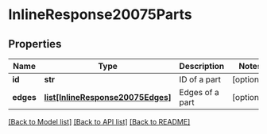 # InlineResponse20075Parts

## Properties
Name | Type | Description | Notes
------------ | ------------- | ------------- | -------------
**id** | **str** | ID of a part | [optional] 
**edges** | [**list[InlineResponse20075Edges]**](InlineResponse20075Edges.md) | Edges of a part | [optional] 

[[Back to Model list]](../README.md#documentation-for-models) [[Back to API list]](../README.md#documentation-for-api-endpoints) [[Back to README]](../README.md)


